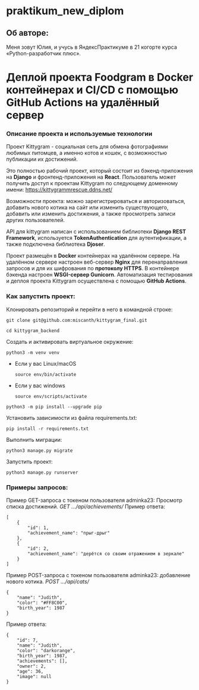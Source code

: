 # praktikum_new_diplom

## Об авторе:
Меня зовут Юлия, и учусь в ЯндексПрактикуме в 21 когорте курса «Python-разработчик плюс».

# Деплой проекта Foodgram в Docker контейнерах и CI/CD с помощью GitHub Actions на удалённый сервер 

### Описание проекта и используемые технологии
Проект Kittygram - социальная сеть для обмена фотографиями любимых питомцев, а именно котов и кошек, с возможностью публикации их достижений.

Это полностью рабочий проект, который состоит из бэкенд-приложения на **Django** и фронтенд-приложения на **React**. Пользователь может получить доступ к проектам Kittygram по следующему доменному имени: https://kittygrammrescue.ddns.net/

Возможности проекта: можно зарегистрироваться и авторизоваться, добавить нового котика на сайт или изменить существующего, добавить или изменить достижения, а также просмотреть записи других пользователей.

API для kittygram написан с использованием библиотеки **Django REST Framework**, используется **TokenAuthentication** для аутентификации, а также подключена библиотека **Djoser**.

Проект размещён в **Docker** контейнерах на удалённом сервере. На удалённом сервере настроен веб-сервер **Nginx** для перенаправления запросов и для их шифрования по **протоколу HTTPS**. В контейнере бэкенда настроен **WSGI-сервер Gunicorn**.
Автоматизация тестирования и деплоя проекта Kittygram осуществлена с помощью **GitHub Actions**.

### Как запустить проект: 
Клонировать репозиторий и перейти в него в командной строке: 
```
git clone git@github.com:miscanth/kittygram_final.git
```
```
cd kittygram_backend 
```
Cоздать и активировать виртуальное окружение: 
```
python3 -m venv venv 
```
* Если у вас Linux/macOS 

    ```
    source env/bin/activate
    ```
* Если у вас windows 
 
    ```
    source env/scripts/activate 
    ```
```
python3 -m pip install --upgrade pip
```
Установить зависимости из файла requirements.txt:
```
pip install -r requirements.txt
```
Выполнить миграции: 
```
python3 manage.py migrate 
```
Запустить проект:
```
python3 manage.py runserver
```

### Примеры запросов:

Пример GET-запроса с токеном пользователя adminka23: Просмотр списка достижений. *GET .../api/achievements/*
Пример ответа:
```
[
    {
        "id": 1,
        "achievement_name": "прыг-дрыг"
    },
    {
        "id": 2,
        "achievement_name": "дерётся со своим отражением в зеркале"
    }
]
```
Пример POST-запроса с токеном пользователя adminka23: добавление нового котика. *POST .../api/cats/*
```
{
    "name": "Judith",
    "color": "#FF8C00",
    "birth_year": 1987
}
```
Пример ответа:
```
{
    "id": 7,
    "name": "Judith",
    "color": "darkorange",
    "birth_year": 1987,
    "achievements": [],
    "owner": 2,
    "age": 36,
    "image": null
}
```
